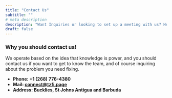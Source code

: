 ```yaml
---
title: "Contact Us"
subtitle: ""
# meta description
description: "Want Inquiries or looking to set up a meeting with us? Here you go."
draft: false
---
```



### Why you should contact us!
We operate based on the idea that knowledge is power, and you should contact us if you want to get to know the team, and of course inquiring about the problem you need fixing.

* **Phone: +1 (268) 776-4380** 
* **Mail: connect@tzfi.page**
* **Address: Bucklies, St Johns Antigua and Barbuda**